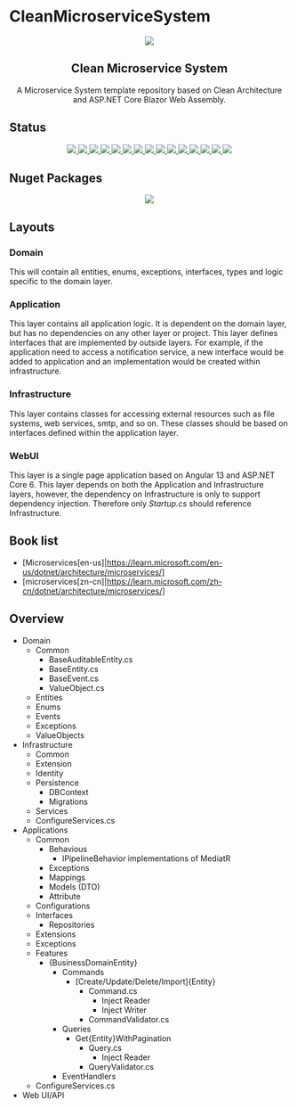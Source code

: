 # CleanMicroserviceSystem

<p align="center">
   <img src="https://raw.github.com/FinancialMarketSimulator/CleanMicroserviceSystem/master/doc/Logo.png" align="center"/>
   <h2 align="center">Clean Microservice System</h2>
   <p align="center">A Microservice System template repository based on Clean Architecture and ASP.NET Core Blazor Web Assembly.</p>
</p>

## Status

<p align="center">
   <a href="https://github.com/FinancialMarketSimulator/CleanMicroserviceSystem/actions/workflows/dotnet-core.yml">
      <img border="0" src="https://github.com/FinancialMarketSimulator/CleanMicroserviceSystem/workflows/.Net%20Build/badge.svg" />
   </a>
   <a href="https://github.com/FinancialMarketSimulator/CleanMicroserviceSystem/blob/master/LICENSE">
      <img border="0" src="https://img.shields.io/github/license/FinancialMarketSimulator/CleanMicroserviceSystem" />
   </a>
   <a href="https://github.com/FinancialMarketSimulator/CleanMicroserviceSystem/search?l=c%23">
      <img border="0" src="https://img.shields.io/github/languages/top/FinancialMarketSimulator/CleanMicroserviceSystem" />
   </a>
   <a href="https://github.com/FinancialMarketSimulator/CleanMicroserviceSystem">
      <img border="0" src="https://img.shields.io/github/directory-file-count/FinancialMarketSimulator/CleanMicroserviceSystem" />
   </a>
   <a href="https://github.com/FinancialMarketSimulator/CleanMicroserviceSystem/archive/refs/heads/master.zip">
      <img border="0" src="https://img.shields.io/github/repo-size/FinancialMarketSimulator/CleanMicroserviceSystem" />
   </a>
   <a href="https://github.com/FinancialMarketSimulator/CleanMicroserviceSystem/issues?q=is%3Aopen+is%3Aissue">
      <img border="0" src="https://img.shields.io/github/issues/FinancialMarketSimulator/CleanMicroserviceSystem" />
   </a>
   <a href="https://github.com/FinancialMarketSimulator/CleanMicroserviceSystem/network/members">
      <img border="0" src="https://img.shields.io/github/forks/FinancialMarketSimulator/CleanMicroserviceSystem" />
   </a>
   <a href="https://github.com/FinancialMarketSimulator/CleanMicroserviceSystem/stargazers">
      <img border="0" src="https://img.shields.io/github/stars/FinancialMarketSimulator/CleanMicroserviceSystem" />
   </a>
   <a href="https://github.com/FinancialMarketSimulator/CleanMicroserviceSystem/watchers">
      <img border="0" src="https://img.shields.io/github/watchers/FinancialMarketSimulator/CleanMicroserviceSystem" />
   </a>
   <a href="https://github.com/FinancialMarketSimulator/CleanMicroserviceSystem/releases">
      <img border="0" src="https://img.shields.io/github/v/release/FinancialMarketSimulator/CleanMicroserviceSystem?include_prereleases" />
   </a>
   <a href="https://github.com/FinancialMarketSimulator/CleanMicroserviceSystem/releases">
      <img border="0" src="https://img.shields.io/github/release-date-pre/FinancialMarketSimulator/CleanMicroserviceSystem" />
   </a>
   <a href="https://github.com/FinancialMarketSimulator/CleanMicroserviceSystem/archive/refs/heads/master.zip">
      <img border="0" src="https://img.shields.io/github/downloads/FinancialMarketSimulator/CleanMicroserviceSystem/total" />
   </a>
   <a href="https://github.com/FinancialMarketSimulator/CleanMicroserviceSystem/tags">
      <img border="0" src="https://img.shields.io/github/v/tag/FinancialMarketSimulator/CleanMicroserviceSystem" />
   </a>
   <a href="https://github.com/FinancialMarketSimulator/CleanMicroserviceSystem/releases">
      <img border="0" src="https://img.shields.io/github/commits-since/FinancialMarketSimulator/CleanMicroserviceSystem/latest/master?include_prereleases" />
   </a>
   <a href="https://github.com/FinancialMarketSimulator/CleanMicroserviceSystem/commits/master">
      <img border="0" src="https://img.shields.io/github/last-commit/FinancialMarketSimulator/CleanMicroserviceSystem/master" />
   </a>
</p>

## Nuget Packages

<p align="center">
   <a href="https://www.nuget.org/packages/CleanMicroserviceSystem.PlaceHolder/">
      <img border="0" src="https://img.shields.io/nuget/vpre/CleanMicroserviceSystem.PlaceHolder?label=CleanMicroserviceSystem.PlaceHolder&style=flat-square" />
   </a>
</p>

## Layouts

### Domain

This will contain all entities, enums, exceptions, interfaces, types and logic specific to the domain layer.

### Application

This layer contains all application logic. It is dependent on the domain layer, but has no dependencies on any other layer or project. This layer defines interfaces that are implemented by outside layers. For example, if the application need to access a notification service, a new interface would be added to application and an implementation would be created within infrastructure.

### Infrastructure

This layer contains classes for accessing external resources such as file systems, web services, smtp, and so on. These classes should be based on interfaces defined within the application layer.

### WebUI

This layer is a single page application based on Angular 13 and ASP.NET Core 6. This layer depends on both the Application and Infrastructure layers, however, the dependency on Infrastructure is only to support dependency injection. Therefore only *Startup.cs* should reference Infrastructure.

## Book list

- [Microservices[en-us]|https://learn.microsoft.com/en-us/dotnet/architecture/microservices/]
- [microservices[zn-cn]|https://learn.microsoft.com/zh-cn/dotnet/architecture/microservices/]

## Overview

- Domain
  - Common
    - BaseAuditableEntity.cs
    - BaseEntity.cs
    - BaseEvent.cs
    - ValueObject.cs
  - Entities
  - Enums
  - Events
  - Exceptions
  - ValueObjects
- Infrastructure
  - Common
  - Extension
  - Identity
  - Persistence
    - DBContext
    - Migrations
  - Services
  - ConfigureServices.cs
- Applications
  - Common
    - Behavious
      - IPipelineBehavior implementations of MediatR
    - Exceptions
    - Mappings
    - Models (DTO)
    - Attribute
  - Configurations
  - Interfaces
    - Repositories
  - Extensions
  - Exceptions
  - Features
    - {BusinessDomainEntity}
      - Commands
        - [Create/Update/Delete/Import]{Entity}
          - Command.cs
            - Inject Reader
            - Inject Writer
          - CommandValidator.cs
      - Queries
        - Get{Entity}WithPagination
          - Query.cs
            - Inject Reader
          - QueryValidator.cs
      - EventHandlers
  - ConfigureServices.cs
- Web UI/API
